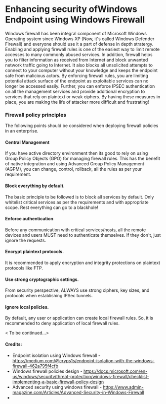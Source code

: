 # Enhancing security ofWindows Endpoint using Windows Firewall
Windows firewall has been integral component of Microsoft Windows Operating system since Windows XP (Now, it's called Windows Defender Firewall) and everyone should use it a part of defense in depth stratergy. Enabling and applying firewall rules is  one of the easiest way to limit remote accesses to many commonly abused services.
In addition, firewall helps you to filter information as received from Internet and block unwanted network traffic going to Internet. It also blocks all unsolicited attempts to connect to your computer without your knowledge and keeps the endpoint safe from malicious actors.
By enforcing firewall rules, you are limiting potential attack surface of the endpoint as exploitable services can no longer be accessed easily. Further, you can enforce IPSEC authentication on all the management services and provide additional encryption to services that rely on plaintext or weak ciphers. By having these measures in place, you are making the life of attacker more difficult and frustrating!

### Firewall policy principles
The following points should be considered when deploying firewall policies in an enterprise.
#### Central Management
If you have active directory environment then its good to rely on using Group Policy Objects (GPO) for managing firewall rules. This has the benefit of native integration and using Advanced Group Policy Management (AGPM), you can change, control, rollback, all the rules as per your requirement.
#### Block everything by default. 
The basic principle to be followed is to block all services by default. Only whitelist critical services as per the requirements and with appropriate scope. Rest everything can go to a blackhole!
#### Enforce authentication
Before any communication with critical services/hosts, all the remote devices and users MUST need to authenticate themselves. If they don't, just ignore the requests.
#### Encrypt plaintext protocols. 
It is recommended to apply encryption and integrity protections on plaintext protocols like FTP.
#### Use strong cryptographic settings. 
From security perspective, ALWAYS use strong ciphers, key sizes, and protocols when establishing IPSec tunnels.
#### Ignore local policies. 
By default, any user or application can create local firewall rules. So, it is recommended to deny application of local firewall rules.

< To be continued...>

#### Credits:
* Endpoint isolation using Windows firewall - https://medium.com/@cryps1s/endpoint-isolation-with-the-windows-firewall-462a795f4cfb
* Windows firewall policies design - https://docs.microsoft.com/en-us/windows/security/threat-protection/windows-firewall/checklist-implementing-a-basic-firewall-policy-design
* Advanced security using windows firewall - https://www.admin-magazine.com/Articles/Advanced-Security-in-Windows-Firewall
* 
